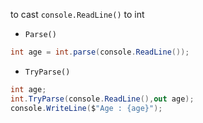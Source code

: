 
to cast `console.ReadLine()` to int
* `Parse()`

```cs
int age = int.parse(console.ReadLine());
```

* `TryParse()`

```cs
int age;
int.TryParse(console.ReadLine(),out age);
console.WriteLine($"Age : {age}");
```
